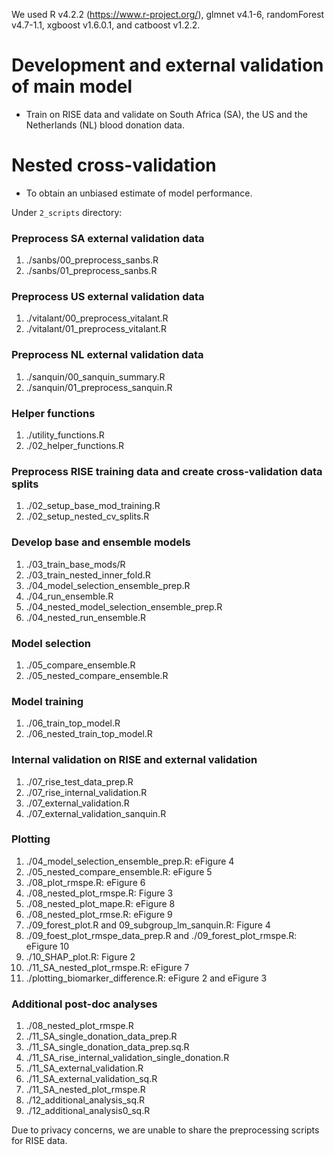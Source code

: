 We used R v4.2.2 (https://www.r-project.org/), glmnet v4.1-6, randomForest v4.7-1.1, xgboost v1.6.0.1, and catboost v1.2.2.

# Development and external validation of main model
- Train on RISE data and validate on South Africa (SA), the US and the Netherlands (NL) blood donation data.

# Nested cross-validation
- To obtain an unbiased estimate of model performance.

Under `2_scripts` directory:

### Preprocess SA external validation data
1. ./sanbs/00_preprocess_sanbs.R 
1. ./sanbs/01_preprocess_sanbs.R 


### Preprocess US external validation data
1. ./vitalant/00_preprocess_vitalant.R 
1. ./vitalant/01_preprocess_vitalant.R 


### Preprocess NL external validation data
1. ./sanquin/00_sanquin_summary.R
1. ./sanquin/01_preprocess_sanquin.R


### Helper functions
1. ./utility_functions.R
1. ./02_helper_functions.R

### Preprocess RISE training data and create cross-validation data splits 
1. ./02_setup_base_mod_training.R
1. ./02_setup_nested_cv_splits.R

### Develop base and ensemble models
1. ./03_train_base_mods/R
1. ./03_train_nested_inner_fold.R
1. ./04_model_selection_ensemble_prep.R
1. ./04_run_ensemble.R
1. ./04_nested_model_selection_ensemble_prep.R
1. ./04_nested_run_ensemble.R

### Model selection
1. ./05_compare_ensemble.R
1. ./05_nested_compare_ensemble.R

### Model training
1. ./06_train_top_model.R
1. ./06_nested_train_top_model.R

### Internal validation on RISE and external validation 
1. ./07_rise_test_data_prep.R
1. ./07_rise_internal_validation.R
1. ./07_external_validation.R
1. ./07_external_validation_sanquin.R

### Plotting
1. ./04_model_selection_ensemble_prep.R: eFigure 4
1. ./05_nested_compare_ensemble.R: eFigure 5
1. ./08_plot_rmspe.R: eFigure 6
1. ./08_nested_plot_rmspe.R: Figure 3
1. ./08_nested_plot_mape.R: eFigure 8
1. ./08_nested_plot_rmse.R: eFigure 9
1. ./09_forest_plot.R and 09_subgroup_lm_sanquin.R: Figure 4
1. ./09_foest_plot_rmspe_data_prep.R and ./09_forest_plot_rmspe.R: eFigure 10
1. ./10_SHAP_plot.R: Figure 2
1. ./11_SA_nested_plot_rmspe.R: eFigure 7
1. ./plotting_biomarker_difference.R: eFigure 2 and eFigure 3

### Additional post-doc analyses
1. ./08_nested_plot_rmspe.R
1. ./11_SA_single_donation_data_prep.R
1. ./11_SA_single_donation_data_prep.sq.R
1. ./11_SA_rise_internal_validation_single_donation.R
1. ./11_SA_external_validation.R
1. ./11_SA_external_validation_sq.R
1. ./11_SA_nested_plot_rmspe.R
1. ./12_additional_analysis_sq.R
1. ./12_additional_analysis0_sq.R

Due to privacy concerns, we are unable to share the preprocessing scripts for RISE data.
